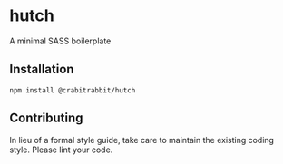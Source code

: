 hutch
=========

A minimal SASS boilerplate

## Installation

`npm install @crabitrabbit/hutch`

## Contributing

In lieu of a formal style guide, take care to maintain the existing coding style. Please lint your code.